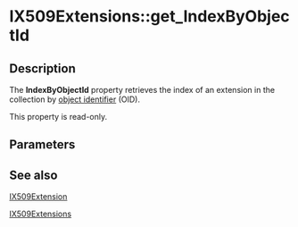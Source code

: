 # IX509Extensions::get_IndexByObjectId

## Description

The **IndexByObjectId** property retrieves the index of an extension in the collection by [object identifier](https://learn.microsoft.com/windows/desktop/SecGloss/o-gly) (OID).

This property is read-only.

## Parameters

## See also

[IX509Extension](https://learn.microsoft.com/windows/desktop/api/certenroll/nn-certenroll-ix509extension)

[IX509Extensions](https://learn.microsoft.com/windows/desktop/api/certenroll/nn-certenroll-ix509extensions)